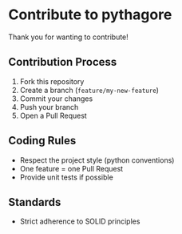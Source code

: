 # Contribute to pythagore

Thank you for wanting to contribute!

## Contribution Process

1. Fork this repository
2. Create a branch (`feature/my-new-feature`)
3. Commit your changes
4. Push your branch
5. Open a Pull Request

## Coding Rules

- Respect the project style (python conventions)
- One feature = one Pull Request
- Provide unit tests if possible

## Standards

- Strict adherence to SOLID principles